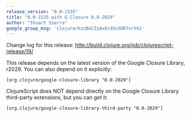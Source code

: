 ```yaml
---
release_version: "0.0-1535"
title: "0.0-1535 with G.Closure 0.0-2029"
author: "Stuart Sierra"
google_group_msg: 'clojure/kzzBoCZiAx0/dXx5DR7vrV4J'
---
```


Change log for this release:
http://build.clojure.org/job/clojurescript-release/19/

This release depends on the latest version of the Google Closure Library, r2029. You can also depend on it explicitly:

    [org.clojure/google-closure-library "0.0-2029"]

ClojureScript does NOT depend directly on the Google Closure Library third-party extensions, but you can get it:

    [org.clojure/google-closure-library-third-party "0.0-2029"]
